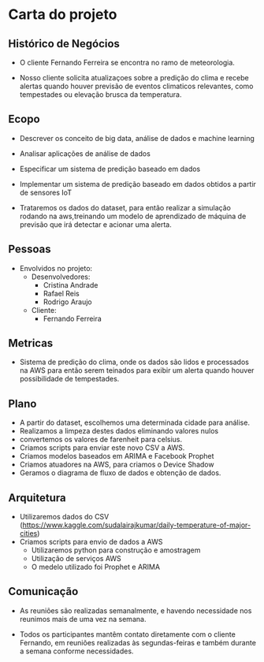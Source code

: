 # Carta do projeto

## Histórico de Negócios

* O cliente Fernando Ferreira se encontra no ramo de meteorologia.

* Nosso cliente solicita atualizaçoes sobre a predição do clima e recebe alertas quando houver previsão de eventos climaticos relevantes, como tempestades ou elevação brusca da temperatura.

## Ecopo
*  Descrever os conceito de big data, análise de dados e machine learning
* Analisar aplicações de análise de dados
* Especificar um sistema de predição baseado em dados
* Implementar um sistema de predição baseado em dados obtidos a partir de sensores IoT

* Trataremos os dados do dataset, para então realizar a simulação rodando na aws,treinando um modelo de aprendizado de máquina de previsão que irá detectar e acionar uma alerta.


## Pessoas
* Envolvidos no projeto:
	* Desenvolvedores:
		* Cristina Andrade
		* Rafael Reis
		* Rodrigo Araujo
	* Cliente:
		* Fernando Ferreira

	
## Metricas
* Sistema de predição do clima, onde os dados são lidos e processados na AWS para então serem teinados para exibir um alerta quando houver possibilidade de tempestades.


## Plano
* A partir do dataset, escolhemos uma determinada cidade para análise.
* Realizamos a limpeza destes dados eliminando valores nulos
* convertemos os valores de farenheit para celsius.
* Criamos scripts para enviar este novo CSV a AWS.
* Criamos modelos baseados em ARIMA e Facebook Prophet
* Criamos atuadores na AWS, para criamos o Device Shadow
* Geramos o diagrama de fluxo de dados e obtenção de dados.



## Arquitetura

  * Utilizaremos dados do CSV  (https://www.kaggle.com/sudalairajkumar/daily-temperature-of-major-cities)
* Criamos scripts para envio de dados a AWS
	* Utilizaremos python para construção e amostragem
	* Utilização de serviços AWS
	* O medelo utilizado foi Prophet e ARIMA
	


## Comunicação
* As reuniões são realizadas semanalmente, e havendo necessidade nos reunimos mais de uma vez na semana.

* Todos os participantes mantêm contato diretamente com o cliente Fernando, em reuniões realizadas às segundas-feiras e também durante a semana conforme necessidades.

